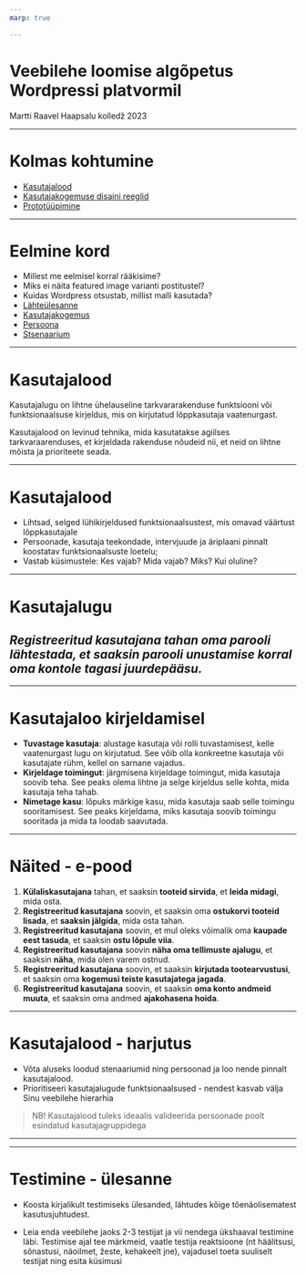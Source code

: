 ```yaml
---
marp: true

---
```

# Veebilehe loomise algõpetus Wordpressi platvormil

Martti Raavel
Haapsalu kolledž
2023

---
# Kolmas kohtumine
- [Kasutajalood](../../concepts/kasutajalood/about.md)
- [Kasutajakogemuse disaini reeglid](../../concepts/kasutajakogemuseDisain/about.md)
- [Prototüüpimine](../../concepts/prototyypimine/about.md)


---
# Eelmine kord

- Millest me eelmisel korral rääkisime?
- Miks ei näita featured image varianti postitustel?
- Kuidas Wordpress otsustab, millist malli kasutada?
- [Lähteülesanne](../../concepts/lähteülesanne/about.md)
- [Kasutajakogemus](../../concepts/kasutajakogemuseDisain/about.md)
- [Persoona](../../concepts/persoona/about.md)
- [Stsenaarium](../../concepts/stsenaarium/about.md)
---
# Kasutajalood

Kasutajalugu on lihtne ühelauseline tarkvararakenduse funktsiooni või funktsionaalsuse kirjeldus, mis on kirjutatud lõppkasutaja vaatenurgast.

Kasutajalood on levinud tehnika, mida kasutatakse agiilses tarkvaraarenduses, et kirjeldada rakenduse nõudeid nii, et neid on lihtne mõista ja prioriteete seada.

---
# Kasutajalood
- Lihtsad, selged lühikirjeldused funktsionaalsustest, mis omavad väärtust lõppkasutajale
- Persoonade, kasutaja teekondade, intervjuude ja äriplaani pinnalt koostatav funktsionaalsuste loetelu;
- Vastab küsimustele: Kes vajab? Mida vajab? Miks? Kui oluline?

---
# Kasutajalugu

## *Registreeritud kasutajana tahan oma parooli lähtestada, et saaksin parooli unustamise korral oma kontole tagasi juurdepääsu.*

---
# Kasutajaloo kirjeldamisel

- **Tuvastage kasutaja**: alustage kasutaja või rolli tuvastamisest, kelle vaatenurgast lugu on kirjutatud. See võib olla konkreetne kasutaja või kasutajate rühm, kellel on sarnane vajadus.
- **Kirjeldage toimingut**: järgmisena kirjeldage toimingut, mida kasutaja soovib teha. See peaks olema lihtne ja selge kirjeldus selle kohta, mida kasutaja teha tahab.
- **Nimetage kasu**: lõpuks märkige kasu, mida kasutaja saab selle toimingu sooritamisest. See peaks kirjeldama, miks kasutaja soovib toimingu sooritada ja mida ta loodab saavutada.
---
# Näited - e-pood
1. **Külaliskasutajana** tahan, et saaksin **tooteid sirvida**, et **leida midagi**, mida osta.
2.  **Registreeritud kasutajana** soovin, et saaksin oma **ostukorvi tooteid lisada**, et **saaksin jälgida**, mida osta tahan.
3. **Registreeritud kasutajana** soovin, et mul oleks võimalik oma **kaupade eest tasuda**, et saaksin **ostu lõpule viia**.
4. **Registreeritud kasutajana** soovin **näha oma tellimuste ajalugu**, et saaksin **näha**, mida olen varem ostnud.
5. **Registreeritud kasutajana** soovin, et saaksin **kirjutada tootearvustusi**, et saaksin oma **kogemusi teiste kasutajatega jagada**.
6. **Registreeritud kasutajana** soovin, et saaksin **oma konto andmeid muuta**, et saaksin oma andmed **ajakohasena hoida**.

---
# Kasutajalood - harjutus
- Võta aluseks loodud stenaariumid ning persoonad ja loo nende pinnalt kasutajalood.
- Prioritiseeri kasutajalugude funktsionaalsused - nendest kasvab välja Sinu veebilehe hierarhia
> NB! Kasutajalood tuleks ideaalis valideerida persoonade poolt esindatud kasutajagruppidega

---

---
# Testimine - ülesanne

- Koosta kirjalikult testimiseks ülesanded, lähtudes kõige tõenäolisematest kasutusjuhtudest.

- Leia enda veebilehe jaoks 2-3 testijat ja vii nendega ükshaaval testimine läbi. Testimise ajal tee märkmeid, vaatle testija reaktsioone (nt häälitsusi, sõnastusi, näoilmet, žeste, kehakeelt jne), vajadusel toeta suuliselt testijat ning esita küsimusi

